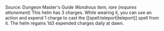 Source: Dungeon Master's Guide
*Wondrous item, rare (requires attunement)*
This helm has 3 charges. While wearing it, you can use an action and expend 1 charge to cast the [[spell:teleport|teleport]] spell from it. The helm regains 1d3 expended charges daily at dawn.